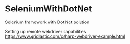 # SeleniumWithDotNet
Selenium framework with Dot Net solution

Setting up remote webdriver capabilities
https://www.gridlastic.com/csharp-webdriver-example.html
